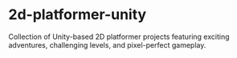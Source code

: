 # 2d-platformer-unity
Collection of Unity-based 2D platformer projects featuring exciting adventures, challenging levels, and pixel-perfect gameplay.
